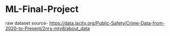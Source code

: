 # ML-Final-Project

raw dataset source- https://data.lacity.org/Public-Safety/Crime-Data-from-2020-to-Present/2nrs-mtv8/about_data
